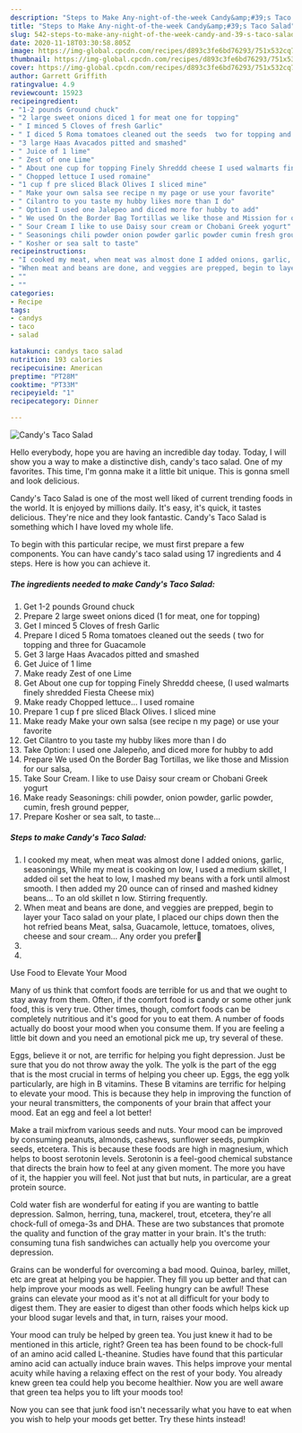 ```yaml
---
description: "Steps to Make Any-night-of-the-week Candy&amp;#39;s Taco Salad"
title: "Steps to Make Any-night-of-the-week Candy&amp;#39;s Taco Salad"
slug: 542-steps-to-make-any-night-of-the-week-candy-and-39-s-taco-salad
date: 2020-11-18T03:30:58.805Z
image: https://img-global.cpcdn.com/recipes/d893c3fe6bd76293/751x532cq70/candys-taco-salad-recipe-main-photo.jpg
thumbnail: https://img-global.cpcdn.com/recipes/d893c3fe6bd76293/751x532cq70/candys-taco-salad-recipe-main-photo.jpg
cover: https://img-global.cpcdn.com/recipes/d893c3fe6bd76293/751x532cq70/candys-taco-salad-recipe-main-photo.jpg
author: Garrett Griffith
ratingvalue: 4.9
reviewcount: 15923
recipeingredient:
- "1-2 pounds Ground chuck"
- "2 large sweet onions diced 1 for meat one for topping"
- " I minced 5 Cloves of fresh Garlic"
- " I diced 5 Roma tomatoes cleaned out the seeds  two for topping and three for Guacamole"
- "3 large Haas Avacados pitted and smashed"
- " Juice of 1 lime"
- " Zest of one Lime"
- " About one cup for topping Finely Shreddd cheese I used walmarts finely shredded Fiesta Cheese mix"
- " Chopped lettuce I used romaine"
- "1 cup f pre sliced Black Olives I sliced mine"
- " Make your own salsa see recipe n my page or use your favorite"
- " Cilantro to you taste my hubby likes more than I do"
- " Option I used one Jalepeo and diced more for hubby to add"
- " We used On the Border Bag Tortillas we like those and Mission for our salsa"
- " Sour Cream I like to use Daisy sour cream or Chobani Greek yogurt"
- " Seasonings chili powder onion powder garlic powder cumin fresh ground pepper"
- " Kosher or sea salt to taste"
recipeinstructions:
- "I cooked my meat, when meat was almost done I added onions, garlic, seasonings, While my meat is cooking on low, I used a medium skillet, I added oil set the heat to low, I mashed my beans with a fork until almost smooth. I then added my 20 ounce can of rinsed and mashed kidney beans... To an old skillet n low. Stirring frequently."
- "When meat and beans are done, and veggies are prepped, begin to layer your Taco salad on your plate, I placed our chips down then the hot refried beans Meat, salsa, Guacamole, lettuce, tomatoes, olives, cheese and sour cream... Any order you prefer🙂"
- ""
- ""
categories:
- Recipe
tags:
- candys
- taco
- salad

katakunci: candys taco salad 
nutrition: 193 calories
recipecuisine: American
preptime: "PT28M"
cooktime: "PT33M"
recipeyield: "1"
recipecategory: Dinner

---
```



![Candy&#39;s Taco Salad](https://img-global.cpcdn.com/recipes/d893c3fe6bd76293/751x532cq70/candys-taco-salad-recipe-main-photo.jpg)

Hello everybody, hope you are having an incredible day today. Today, I will show you a way to make a distinctive dish, candy&#39;s taco salad. One of my favorites. This time, I'm gonna make it a little bit unique. This is gonna smell and look delicious.



Candy&#39;s Taco Salad is one of the most well liked of current trending foods in the world. It is enjoyed by millions daily. It's easy, it's quick, it tastes delicious. They're nice and they look fantastic. Candy&#39;s Taco Salad is something which I have loved my whole life.


To begin with this particular recipe, we must first prepare a few components. You can have candy&#39;s taco salad using 17 ingredients and 4 steps. Here is how you can achieve it.

<!--inarticleads1-->

##### The ingredients needed to make Candy&#39;s Taco Salad:

1. Get 1-2 pounds Ground chuck
1. Prepare 2 large sweet onions diced (1 for meat, one for topping)
1. Get  I minced 5 Cloves of fresh Garlic
1. Prepare  I diced 5 Roma tomatoes cleaned out the seeds ( two for topping and three for Guacamole
1. Get 3 large Haas Avacados pitted and smashed
1. Get  Juice of 1 lime
1. Make ready  Zest of one Lime
1. Get  About one cup for topping Finely Shreddd cheese, (I used walmarts finely shredded Fiesta Cheese mix)
1. Make ready  Chopped lettuce... I used romaine
1. Prepare 1 cup f pre sliced Black Olives. I sliced mine
1. Make ready  Make your own salsa (see recipe n my page) or use your favorite
1. Get  Cilantro to you taste my hubby likes more than I do
1. Take  Option: I used one Jalepeño, and diced more for hubby to add
1. Prepare  We used On the Border Bag Tortillas, we like those and Mission for our salsa,
1. Take  Sour Cream. I like to use Daisy sour cream or Chobani Greek yogurt
1. Make ready  Seasonings: chili powder, onion powder, garlic powder, cumin, fresh ground pepper,
1. Prepare  Kosher or sea salt, to taste...




<!--inarticleads2-->

##### Steps to make Candy&#39;s Taco Salad:

1. I cooked my meat, when meat was almost done I added onions, garlic, seasonings, While my meat is cooking on low, I used a medium skillet, I added oil set the heat to low, I mashed my beans with a fork until almost smooth. I then added my 20 ounce can of rinsed and mashed kidney beans... To an old skillet n low. Stirring frequently.
1. When meat and beans are done, and veggies are prepped, begin to layer your Taco salad on your plate, I placed our chips down then the hot refried beans Meat, salsa, Guacamole, lettuce, tomatoes, olives, cheese and sour cream... Any order you prefer🙂
1. 
1. 




Use Food to Elevate Your Mood


Many of us think that comfort foods are terrible for us and that we ought to stay away from them. Often, if the comfort food is candy or some other junk food, this is very true. Other times, though, comfort foods can be completely nutritious and it's good for you to eat them. A number of foods actually do boost your mood when you consume them. If you are feeling a little bit down and you need an emotional pick me up, try several of these.

Eggs, believe it or not, are terrific for helping you fight depression. Just be sure that you do not throw away the yolk. The yolk is the part of the egg that is the most crucial in terms of helping you cheer up. Eggs, the egg yolk particularly, are high in B vitamins. These B vitamins are terrific for helping to elevate your mood. This is because they help in improving the function of your neural transmitters, the components of your brain that affect your mood. Eat an egg and feel a lot better!

Make a trail mixfrom various seeds and nuts. Your mood can be improved by consuming peanuts, almonds, cashews, sunflower seeds, pumpkin seeds, etcetera. This is because these foods are high in magnesium, which helps to boost serotonin levels. Serotonin is a feel-good chemical substance that directs the brain how to feel at any given moment. The more you have of it, the happier you will feel. Not just that but nuts, in particular, are a great protein source.

Cold water fish are wonderful for eating if you are wanting to battle depression. Salmon, herring, tuna, mackerel, trout, etcetera, they're all chock-full of omega-3s and DHA. These are two substances that promote the quality and function of the gray matter in your brain. It's the truth: consuming tuna fish sandwiches can actually help you overcome your depression. 

Grains can be wonderful for overcoming a bad mood. Quinoa, barley, millet, etc are great at helping you be happier. They fill you up better and that can help improve your moods as well. Feeling hungry can be awful! These grains can elevate your mood as it's not at all difficult for your body to digest them. They are easier to digest than other foods which helps kick up your blood sugar levels and that, in turn, raises your mood.

Your mood can truly be helped by green tea. You just knew it had to be mentioned in this article, right? Green tea has been found to be chock-full of an amino acid called L-theanine. Studies have found that this particular amino acid can actually induce brain waves. This helps improve your mental acuity while having a relaxing effect on the rest of your body. You already knew green tea could help you become healthier. Now you are well aware that green tea helps you to lift your moods too!

Now you can see that junk food isn't necessarily what you have to eat when you wish to help your moods get better. Try  these hints  instead!

